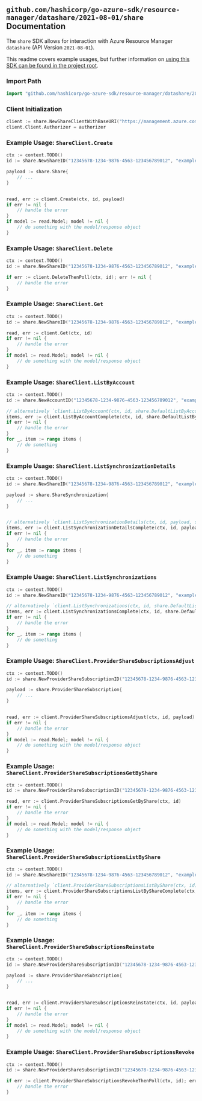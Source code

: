
## `github.com/hashicorp/go-azure-sdk/resource-manager/datashare/2021-08-01/share` Documentation

The `share` SDK allows for interaction with Azure Resource Manager `datashare` (API Version `2021-08-01`).

This readme covers example usages, but further information on [using this SDK can be found in the project root](https://github.com/hashicorp/go-azure-sdk/tree/main/docs).

### Import Path

```go
import "github.com/hashicorp/go-azure-sdk/resource-manager/datashare/2021-08-01/share"
```


### Client Initialization

```go
client := share.NewShareClientWithBaseURI("https://management.azure.com")
client.Client.Authorizer = authorizer
```


### Example Usage: `ShareClient.Create`

```go
ctx := context.TODO()
id := share.NewShareID("12345678-1234-9876-4563-123456789012", "example-resource-group", "accountName", "shareName")

payload := share.Share{
	// ...
}


read, err := client.Create(ctx, id, payload)
if err != nil {
	// handle the error
}
if model := read.Model; model != nil {
	// do something with the model/response object
}
```


### Example Usage: `ShareClient.Delete`

```go
ctx := context.TODO()
id := share.NewShareID("12345678-1234-9876-4563-123456789012", "example-resource-group", "accountName", "shareName")

if err := client.DeleteThenPoll(ctx, id); err != nil {
	// handle the error
}
```


### Example Usage: `ShareClient.Get`

```go
ctx := context.TODO()
id := share.NewShareID("12345678-1234-9876-4563-123456789012", "example-resource-group", "accountName", "shareName")

read, err := client.Get(ctx, id)
if err != nil {
	// handle the error
}
if model := read.Model; model != nil {
	// do something with the model/response object
}
```


### Example Usage: `ShareClient.ListByAccount`

```go
ctx := context.TODO()
id := share.NewAccountID("12345678-1234-9876-4563-123456789012", "example-resource-group", "accountName")

// alternatively `client.ListByAccount(ctx, id, share.DefaultListByAccountOperationOptions())` can be used to do batched pagination
items, err := client.ListByAccountComplete(ctx, id, share.DefaultListByAccountOperationOptions())
if err != nil {
	// handle the error
}
for _, item := range items {
	// do something
}
```


### Example Usage: `ShareClient.ListSynchronizationDetails`

```go
ctx := context.TODO()
id := share.NewShareID("12345678-1234-9876-4563-123456789012", "example-resource-group", "accountName", "shareName")

payload := share.ShareSynchronization{
	// ...
}


// alternatively `client.ListSynchronizationDetails(ctx, id, payload, share.DefaultListSynchronizationDetailsOperationOptions())` can be used to do batched pagination
items, err := client.ListSynchronizationDetailsComplete(ctx, id, payload, share.DefaultListSynchronizationDetailsOperationOptions())
if err != nil {
	// handle the error
}
for _, item := range items {
	// do something
}
```


### Example Usage: `ShareClient.ListSynchronizations`

```go
ctx := context.TODO()
id := share.NewShareID("12345678-1234-9876-4563-123456789012", "example-resource-group", "accountName", "shareName")

// alternatively `client.ListSynchronizations(ctx, id, share.DefaultListSynchronizationsOperationOptions())` can be used to do batched pagination
items, err := client.ListSynchronizationsComplete(ctx, id, share.DefaultListSynchronizationsOperationOptions())
if err != nil {
	// handle the error
}
for _, item := range items {
	// do something
}
```


### Example Usage: `ShareClient.ProviderShareSubscriptionsAdjust`

```go
ctx := context.TODO()
id := share.NewProviderShareSubscriptionID("12345678-1234-9876-4563-123456789012", "example-resource-group", "accountName", "shareName", "providerShareSubscriptionId")

payload := share.ProviderShareSubscription{
	// ...
}


read, err := client.ProviderShareSubscriptionsAdjust(ctx, id, payload)
if err != nil {
	// handle the error
}
if model := read.Model; model != nil {
	// do something with the model/response object
}
```


### Example Usage: `ShareClient.ProviderShareSubscriptionsGetByShare`

```go
ctx := context.TODO()
id := share.NewProviderShareSubscriptionID("12345678-1234-9876-4563-123456789012", "example-resource-group", "accountName", "shareName", "providerShareSubscriptionId")

read, err := client.ProviderShareSubscriptionsGetByShare(ctx, id)
if err != nil {
	// handle the error
}
if model := read.Model; model != nil {
	// do something with the model/response object
}
```


### Example Usage: `ShareClient.ProviderShareSubscriptionsListByShare`

```go
ctx := context.TODO()
id := share.NewShareID("12345678-1234-9876-4563-123456789012", "example-resource-group", "accountName", "shareName")

// alternatively `client.ProviderShareSubscriptionsListByShare(ctx, id)` can be used to do batched pagination
items, err := client.ProviderShareSubscriptionsListByShareComplete(ctx, id)
if err != nil {
	// handle the error
}
for _, item := range items {
	// do something
}
```


### Example Usage: `ShareClient.ProviderShareSubscriptionsReinstate`

```go
ctx := context.TODO()
id := share.NewProviderShareSubscriptionID("12345678-1234-9876-4563-123456789012", "example-resource-group", "accountName", "shareName", "providerShareSubscriptionId")

payload := share.ProviderShareSubscription{
	// ...
}


read, err := client.ProviderShareSubscriptionsReinstate(ctx, id, payload)
if err != nil {
	// handle the error
}
if model := read.Model; model != nil {
	// do something with the model/response object
}
```


### Example Usage: `ShareClient.ProviderShareSubscriptionsRevoke`

```go
ctx := context.TODO()
id := share.NewProviderShareSubscriptionID("12345678-1234-9876-4563-123456789012", "example-resource-group", "accountName", "shareName", "providerShareSubscriptionId")

if err := client.ProviderShareSubscriptionsRevokeThenPoll(ctx, id); err != nil {
	// handle the error
}
```
